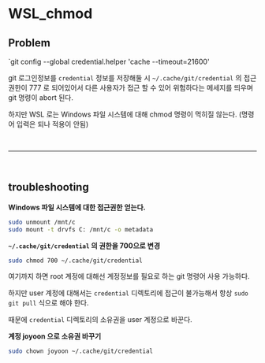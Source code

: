 # WSL_chmod



## Problem

`git config --global credential.helper 'cache --timeout=21600'

git 로그인정보를 `credential` 정보를 저장해둘 시 `~/.cache/git/credential` 의 접근 권한이 777 로 되어있어서 다른 사용자가 접근 할 수 있어 위험하다는 메세지를 띄우며 git 명령이 abort 된다.



하지만 WSL 로는 Windows 파일 시스템에 대해 chmod 명령이 먹히질 않는다. (명령어 입력은 되나 적용이 안됨)

<br>

---

<br>



## troubleshooting

**Windows 파일 시스템에 대한 접근권한 얻는다.**

```bash
sudo unmount /mnt/c
sudo mount -t drvfs C: /mnt/c -o metadata
```



**`~/.cache/git/credential` 의 권한을 700으로 변경**

```bash
sudo chmod 700 ~/.cache/git/credential
```

여기까지 하면 root 계정에 대해선 계정정보를 필요로 하는 git 명령어 사용 가능하다.

하지만 user 계정에 대해서는 `credential` 디렉토리에 접근이 불가능해서 항상 `sudo git pull` 식으로 해야 한다.

때문에 `credential` 디렉토리의 소유권을 user 계정으로 바꾼다.



**계정 joyoon 으로 소유권 바꾸기**

```bash
sudo chown joyoon ~/.cache/git/credential
```

